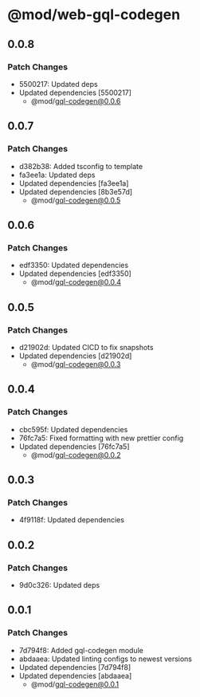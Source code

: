 # @mod/web-gql-codegen

## 0.0.8

### Patch Changes

- 5500217: Updated deps
- Updated dependencies [5500217]
  - @mod/gql-codegen@0.0.6

## 0.0.7

### Patch Changes

- d382b38: Added tsconfig to template
- fa3ee1a: Updated deps
- Updated dependencies [fa3ee1a]
- Updated dependencies [8b3e57d]
  - @mod/gql-codegen@0.0.5

## 0.0.6

### Patch Changes

- edf3350: Updated dependencies
- Updated dependencies [edf3350]
  - @mod/gql-codegen@0.0.4

## 0.0.5

### Patch Changes

- d21902d: Updated CICD to fix snapshots
- Updated dependencies [d21902d]
  - @mod/gql-codegen@0.0.3

## 0.0.4

### Patch Changes

- cbc595f: Updated dependencies
- 76fc7a5: Fixed formatting with new prettier config
- Updated dependencies [76fc7a5]
  - @mod/gql-codegen@0.0.2

## 0.0.3

### Patch Changes

- 4f9118f: Updated dependencies

## 0.0.2

### Patch Changes

- 9d0c326: Updated deps

## 0.0.1

### Patch Changes

- 7d794f8: Added gql-codegen module
- abdaaea: Updated linting configs to newest versions
- Updated dependencies [7d794f8]
- Updated dependencies [abdaaea]
  - @mod/gql-codegen@0.0.1
